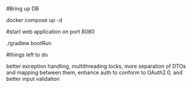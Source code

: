 #Bring up DB

docker compose up -d

#start web application on port 8080

./gradlew bootRun

#things left to do

better exception handling, multithreading locks, more separation of DTOs and mapping between them, enhance auth to conform to OAuth2.0, and better input validation
